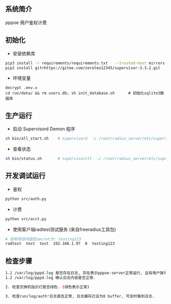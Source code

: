 ## 系统简介
pppoe 用户鉴权计费


## 初始化

- 安装依赖库
``` bash
pip3 install -r requirements/requirements.txt   --trusted-host mirrors.aliyun.com --index-url http://mirrors.aliyun.com/pypi/simple
pip2 install git+https://gitee.com/zeroleo12345/supervisor-3.3.2.git        # 安装supervisor
```


- 环境变量
```
decrypt .env.x
cd run/data/ && rm users.db; sh init_database.sh      # 初始化sqlite3数据库
```


## 生产运行
- 启动 Supervisord Demon 程序
``` bash
sh bin/all_start.sh    # supervisord  -c /root/radius_server/etc/supervisord.ini
```


- 查看状态
``` bash
sh bin/status.sh       # supervisorctl  -c /root/radius_server/etc/supervisord.ini status
```


## 开发调试运行
- 鉴权
``` bash
python src/auth.py
```


- 计费
``` bash
python src/acct.py
```


- 使用客户端radtest测试服务 (来自freeradius工具包)
``` bash
# 目前项目内固定secret为: testing123
radtest  test  test  192.168.1.97  0  testing123
```


## 检查步骤
``` bash
1.1 /var/log/pppd.log 是否存在日志, 存在表示pppoe-server正常运行, 且有用户拨号.
1.2 /var/log/pppd.log 确认日志内容是否正常.

2. 检查交换机指示灯是否绿色. (绿色表示正常)

3. 检查run/log/auth*日志是否正常, 日志缓存已设为0 buffer, 可及时看到日志.
```

